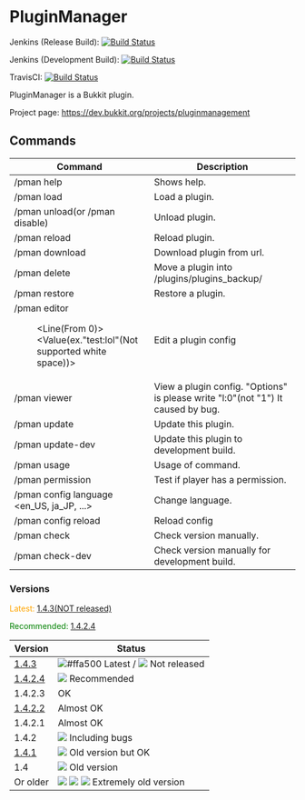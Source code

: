 
# PluginManager

Jenkins (Release Build): [![Build Status](https://ci.rht0910.tk/job/PluginManager/badge/icon)](https://ci.rht0910.tk/job/PluginManager/)

Jenkins (Development Build): [![Build Status](https://ci.rht0910.tk/job/PluginManager-dev/badge/icon)](https://ci.rht0910.tk/job/PluginManager-dev/)

TravisCI: [![Build Status](https://travis-ci.org/rht0910/PluginManager.svg?branch=master)](https://travis-ci.org/rht0910/PluginManager)

PluginManager is a Bukkit plugin.

Project page: https://dev.bukkit.org/projects/pluginmanagement



## Commands
| Command | Description |
| ---------------------- | --------------------------------- |
| /pman help | Shows help. |
| /pman load <Plugin> | Load a plugin. |
| /pman unload(or /pman disable) <Plugin> | Unload plugin. |
| /pman reload <Plugin> | Reload plugin. |
| /pman download <FileName> <URL> | Download plugin from url. |
| /pman delete <PluginFileName> <Backup file name> | Move a plugin into /plugins/plugins_backup/ |
| /pman restore <FileName> | Restore a plugin. |
| /pman editor <Dir> <File> <Line(From 0)> <Value(ex."test:lol"(Not supported white space))> | Edit a plugin config |
| /pman viewer <Dir> <File> <Options> | View a plugin config. "Options" is please write "l:0"(not "1") It caused by bug. |
| /pman update | Update this plugin. |
| /pman update-dev | Update this plugin to development build. |
| /pman usage <Command> | Usage of command. |
| /pman permission <ID> <Permission Node> | Test if player has a permission. |
| /pman config language <en_US, ja_JP, ...> | Change language. |
| /pman config reload | Reload config |
| /pman check | Check version manually. |
| /pman check-dev | Check version manually for development build. |

### Versions

<span style="color:orange">Latest: [1.4.3(NOT released)](https://github.com/rht0910/PluginManager/releases/tag/1.4.3)</span>

<span style="color:green">Recommended: [1.4.2.4](https://github.com/rht0910/PluginManager/releases/tag/1.4.2.4)</span>

| Version | Status |
| ----- | ----- |
| [1.4.3](https://github.com/rht0910/PluginManager/releases/tag/1.4.3) | ![#ffa500](https://placehold.it/15/ffa500/000000?text=+) Latest / ![](https://placehold.it/15/8b4513/000000?text=+) Not released|
| [1.4.2.4](https://github.com/rht0910/PluginManager/releases/tag/1.4.2.4) | ![](https://placehold.it/15/00ff00/000000?text=+) Recommended |
| 1.4.2.3 | OK |
| [1.4.2.2](https://github.com/rht0910/PluginManager/releases/tag/1.4.2.2) | Almost OK |
| 1.4.2.1 | Almost OK |
| 1.4.2 | ![](https://placehold.it/15/ff0000/000000?text=+) Including bugs |
| [1.4.1](https://github.com/rht0910/PluginManager/releases/tag/1.4.1) | ![](https://placehold.it/15/8b4513/000000?text=+) Old version but OK |
| 1.4 | ![](https://placehold.it/15/8b4513/000000?text=+) Old version |
| Or older | ![](https://placehold.it/15/ff0000/000000?text=+) ![](https://placehold.it/15/8b4513/000000?text=+) ![](https://placehold.it/15/ff0000/000000?text=+) Extremely old version |
